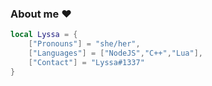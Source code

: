 ### About me ❤️

```lua
local Lyssa = {
    ["Pronouns"] = "she/her",
    ["Languages"] = ["NodeJS","C++","Lua"],
    ["Contact"] = "Lyssa#1337"
}
```
